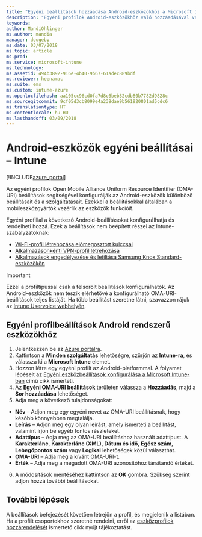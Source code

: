 ```yaml
---
title: "Egyéni beállítások hozzáadása Android-eszközökhöz a Microsoft Intune-ban – Azure | Microsoft Docs"
description: "Egyéni profilok Android-eszközökhöz való hozzáadásával vagy létrehozásával előmegosztott kulccsal rendelkező Wi-Fi-profilt és alkalmazásonkénti VPN-profilt hozhat létre, vagy engedélyezheti és letilthatja a Samsung Knox Standard-eszközök alkalmazásait a Microsoft Intune-ban"
keywords: 
author: MandiOhlinger
ms.author: mandia
manager: dougeby
ms.date: 03/07/2018
ms.topic: article
ms.prod: 
ms.service: microsoft-intune
ms.technology: 
ms.assetid: 494b3892-916e-4b40-9b67-61adec889bdf
ms.reviewer: heenamac
ms.suite: ems
ms.custom: intune-azure
ms.openlocfilehash: aa105cc96cd0fa7d8c6beb32cdb80b7782d9828c
ms.sourcegitcommit: 9cf05d3cb8099e4a238dae9b561920801ad5cdc6
ms.translationtype: HT
ms.contentlocale: hu-HU
ms.lasthandoff: 03/09/2018
---
```

# <a name="custom-settings-for-android-devices---intune"></a>Android-eszközök egyéni beállításai – Intune

[!INCLUDE[azure_portal](./includes/azure_portal.md)]

Az egyéni profilok Open Mobile Alliance Uniform Resource Identifier (OMA-URI) beállítások segítségével konfigurálják az Android-eszközök különböző beállításait és a szolgáltatásait. Ezekkel a beállításokkal általában a mobileszközgyártók vezérlik az eszközök funkcióit.

Egyéni profillal a következő Android-beállításokat konfigurálhatja és rendelheti hozzá. Ezek a beállítások nem beépített részei az Intune-szabályzatoknak:

- [Wi-Fi-profil létrehozása előmegosztott kulccsal](/intune/wi-fi-profile-shared-key)
- [Alkalmazásonkénti VPN-profil létrehozása](/intune/android-pulse-secure-per-app-vpn)
- [Alkalmazások engedélyezése és letiltása Samsung Knox Standard-eszközökön](/intune/samsung-knox-apps-allow-block)

>[!IMPORTANT]
> Ezzel a profiltípussal csak a felsorolt beállítások konfigurálhatók. Az Android-eszközök nem teszik elérhetővé a konfigurálható OMA-URI-beállítások teljes listáját. Ha több beállítást szeretne látni, szavazzon rájuk az [Intune Uservoice webhelyén](https://microsoftintune.uservoice.com/forums/291681-ideas).

## <a name="custom-profile-settings-for-android-devices"></a>Egyéni profilbeállítások Android rendszerű eszközökhöz

1. Jelentkezzen be az [Azure portálra](https://portal.azure.com). 
2. Kattintson a **Minden szolgáltatás** lehetőségre, szűrjön az **Intune-ra**, és válassza ki a  **Microsoft Intune** elemet.
3. Hozzon létre egy egyéni profilt az Android-platformmal. A folyamat lépéseit az [Egyéni eszközbeállítások konfigurálása a Microsoft Intune-ban](custom-settings-configure.md) című cikk ismerteti.
4. Az **Egyéni OMA-URI beállítások** területen válassza a **Hozzáadás**, majd a **Sor hozzáadása** lehetőséget.
5. Adja meg a következő tulajdonságokat:

  - **Név** – Adjon meg egy egyéni nevet az OMA-URI beállításnak, hogy később könnyebben megtalálja.
  - **Leírás** – Adjon meg egy olyan leírást, amely ismerteti a beállítást, valamint írjon be egyéb fontos részleteket.
  - **Adattípus** – Adja meg az OMA-URI beállításhoz használt adattípust. A **Karakterlánc**, **Karakterlánc (XML)**, **Dátum és idő**, **Egész szám**, **Lebegőpontos szám** vagy **Logikai** lehetőségek közül választhat.
  - **OMA-URI** – Adja meg a kívánt OMA-URI-t.
  - **Érték** – Adja meg a megadott OMA-URI azonosítóhoz társítandó értéket.

6. A módosítások mentéséhez kattintson az **OK** gombra. Szükség szerint adjon hozzá további beállításokat.

## <a name="next-steps"></a>További lépések

A beállítások befejezését követően létrejön a profil, és megjelenik a listában. Ha a profilt csoportokhoz szeretné rendelni, erről az [eszközprofilok hozzárendelését](device-profile-assign.md) ismertető cikk nyújt tájékoztatást.

